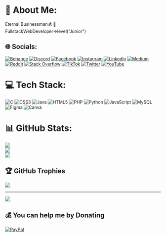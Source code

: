 # 💫 About Me:
Eternal Businessman💰 🚀<br>FullstackWebDeveloper->level("Junior")<br>


## 🌐 Socials:
[![Behance](https://img.shields.io/badge/Behance-1769ff?logo=behance&logoColor=white)](https://www.behance.net/modouaicha023) [![Discord](https://img.shields.io/badge/Discord-%237289DA.svg?logo=discord&logoColor=white)](https://discord.gg/4tdX5MB7) [![Facebook](https://img.shields.io/badge/Facebook-%231877F2.svg?logo=Facebook&logoColor=white)](https://www.facebook.com/kingmo.mk/) [![Instagram](https://img.shields.io/badge/Instagram-%23E4405F.svg?logo=Instagram&logoColor=white)](https://instagram.com/modouaicha023) [![LinkedIn](https://img.shields.io/badge/LinkedIn-%230077B5.svg?logo=linkedin&logoColor=white)](https://linkedin.com/in/modouaicha023/) [![Medium](https://img.shields.io/badge/Medium-12100E?logo=medium&logoColor=white)](https://medium.com/@modouaicha023) [![Reddit](https://img.shields.io/badge/Reddit-%23FF4500.svg?logo=Reddit&logoColor=white)](https://reddit.com/user/modouaicha023) [![Stack Overflow](https://img.shields.io/badge/-Stackoverflow-FE7A16?logo=stack-overflow&logoColor=white)](https://stackoverflow.com/users/20910943) [![TikTok](https://img.shields.io/badge/TikTok-%23000000.svg?logo=TikTok&logoColor=white)](https://tiktok.com/@kingmo023) [![Twitter](https://img.shields.io/badge/Twitter-%231DA1F2.svg?logo=Twitter&logoColor=white)](https://twitter.com/modouaicha023) [![YouTube](https://img.shields.io/badge/YouTube-%23FF0000.svg?logo=YouTube&logoColor=white)](https://youtube.com/@modouaicha023) 

# 💻 Tech Stack:
![C](https://img.shields.io/badge/c-%2300599C.svg?style=for-the-badge&logo=c&logoColor=white) ![CSS3](https://img.shields.io/badge/css3-%231572B6.svg?style=for-the-badge&logo=css3&logoColor=white) ![Java](https://img.shields.io/badge/java-%23ED8B00.svg?style=for-the-badge&logo=java&logoColor=white) ![HTML5](https://img.shields.io/badge/html5-%23E34F26.svg?style=for-the-badge&logo=html5&logoColor=white) ![PHP](https://img.shields.io/badge/php-%23777BB4.svg?style=for-the-badge&logo=php&logoColor=white) ![Python](https://img.shields.io/badge/python-3670A0?style=for-the-badge&logo=python&logoColor=ffdd54) ![JavaScript](https://img.shields.io/badge/javascript-%23323330.svg?style=for-the-badge&logo=javascript&logoColor=%23F7DF1E) ![MySQL](https://img.shields.io/badge/mysql-%2300f.svg?style=for-the-badge&logo=mysql&logoColor=white) 	![Figma](https://img.shields.io/badge/figma-%23F24E1E.svg?style=for-the-badge&logo=figma&logoColor=white) ![Canva](https://img.shields.io/badge/Canva-%2300C4CC.svg?style=for-the-badge&logo=Canva&logoColor=white)
# 📊 GitHub Stats:
![](https://github-readme-stats.vercel.app/api?username=modouaicha023&theme=material-palenight&hide_border=false&include_all_commits=true&count_private=true)<br/>
![](https://github-readme-streak-stats.herokuapp.com/?user=modouaicha023&theme=material-palenight&hide_border=false)<br/>
![](https://github-readme-stats.vercel.app/api/top-langs/?username=modouaicha023&theme=material-palenight&hide_border=false&include_all_commits=true&count_private=true&layout=compact)

## 🏆 GitHub Trophies
![](https://github-profile-trophy.vercel.app/?username=modouaicha023&theme=dracula&no-frame=false&no-bg=false&margin-w=4)


---
[![](https://visitcount.itsvg.in/api?id=modouaicha023&label=Profile%20Views&color=11&icon=1&pretty=true)](https://visitcount.itsvg.in)

  ## 💰 You can help me by Donating
  [![PayPal](https://img.shields.io/badge/PayPal-00457C?style=for-the-badge&logo=paypal&logoColor=white)](https://paypal.me/paypal.me/modouaichadiop) 

  
<!-- Proudly created with GPRM ( https://gprm.itsvg.in ) -->
